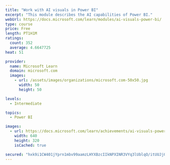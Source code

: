 ```yaml
---
title: "Work with AI visuals in Power BI"
excerpt: "This module describes the AI capabilities of Power BI."
webUrl: https://docs.microsoft.com/learn/modules/ai-visuals-power-bi/
type: course
price: Free
length: PT1H1M
ratings:
  count: 352
  average: 4.6647725
heat: 51

provider:
  name: Microsoft Learn
  domain: microsoft.com
  images:
    - url: /assets/images/organizations/microsoft.com-50x50.jpg
      width: 50
      height: 50

levels:
  - Intermediate

topics:
  - Power BI

images:
  - url: https://docs.microsoft.com/learn/achievements/ai-visuals-power-bi-social.png
    width: 640
    height: 320
    isCached: true

secured: "hxk9i1CW401jYprn1mbv99aamzLHYXBzcIIkNPXINR3VYq3lUblqO/itUUJj0oCiJFgVd93aZu804+Op6uGVwke7sLa+b9qSiCDJUo2x93FAcM0FdKx23oVhCUG8MCCIFKOJWcIdw40d7FEYe8YCAOkBspJPTcXJFzVTO9T+nbMik+mbJB9Nrom+KOXKm7PvKXRTUd5g91L/+lCiYK7CadHJW3cdI5VKSajS5hmO3GGLVpmidSep6rFNJjQQ23DnTa7MeQD29WtMM2jbKv4MyoCd/pbvPBW/l1Dqz6TIriwRXMYX2b/79ZlBn4Hak1VJfYu1aiWiZOmCVewdbvENT4bPit56HRnvzJgBU6BhclDBmwEzoJCzbTtQwSfnbL9vbCVncVexZLZ47bG6gZmhkUH28jMi46CRZsZ8KS3Kzsg=;jcRukyDnL+cx0VgWXygWLg=="
---
```


